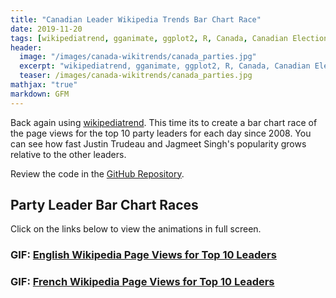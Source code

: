 ```yaml
---
title: "Canadian Leader Wikipedia Trends Bar Chart Race"
date: 2019-11-20
tags: [wikipediatrend, gganimate, ggplot2, R, Canada, Canadian Elections]
header:
  image: "/images/canada-wikitrends/canada_parties.jpg"
  excerpt: "wikipediatrend, gganimate, ggplot2, R, Canada, Canadian Elections"
  teaser: /images/canada-wikitrends/canada_parties.jpg
mathjax: "true"
markdown: GFM
---
```


Back again using [wikipediatrend](https://github.com/petermeissner/wikipediatrend). This time its to create a bar chart race of the page views for the top 10 party leaders for each day since 2008. You can see how fast Justin Trudeau and Jagmeet Singh's popularity grows relative to the other leaders.

Review the code in the [GitHub Repository](https://github.com/timroy/canada-leader-wikitrends).

## Party Leader Bar Chart Races
Click on the links below to view the animations in full screen.

### GIF: <a href="/images/canada-wikitrends/wiki_race_en.gif" target="_blank" > English Wikipedia Page Views for Top 10 Leaders </a> 

### GIF: <a href="/images/canada-wikitrends/wiki_race_fr.gif" target="_blank" > French Wikipedia Page Views for Top 10 Leaders</a>


